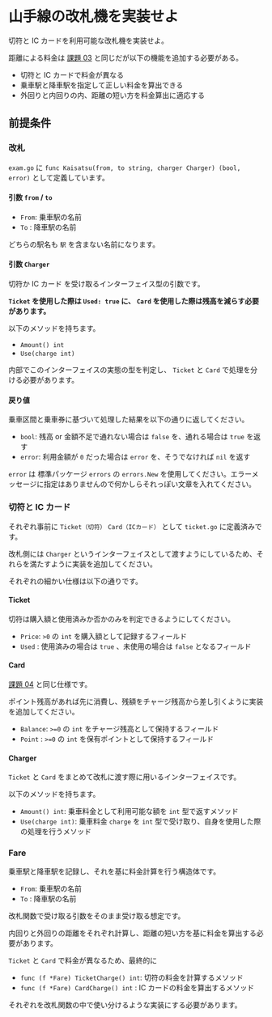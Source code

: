 # 山手線の改札機を実装せよ

切符と IC カードを利用可能な改札機を実装せよ。

距離による料金は [課題 03](https://github.com/kurupeku/hello-golang/tree/main/subject/chapter03) と同じだが以下の機能を追加する必要がある。

- 切符と IC カードで料金が異なる
- 乗車駅と降車駅を指定して正しい料金を算出できる
- 外回りと内回りの内、距離の短い方を料金算出に適応する

## 前提条件

### 改札

`exam.go` に `func Kaisatsu(from, to string, charger Charger) (bool, error)` として定義しています。

#### 引数 `from` / `to`

- `From`: 乗車駅の名前
- `To` : 降車駅の名前

どちらの駅名も `駅` を含まない名前になります。

#### 引数 `Charger`

切符か IC カード を受け取るインターフェイス型の引数です。

**`Ticket` を使用した際は `Used: true` に、 `Card` を使用した際は残高を減らす必要があります。**

以下のメソッドを持ちます。

- `Amount() int`
- `Use(charge int)`

内部でこのインターフェイスの実態の型を判定し、 `Ticket` と `Card` で処理を分ける必要があります。

#### 戻り値

乗車区間と乗車券に基づいて処理した結果を以下の通りに返してください。

- `bool`: 残高 or 金額不足で通れない場合は `false` を、通れる場合は `true` を返す
- `error`: 利用金額が `0` だった場合は `error` を、そうでなければ `nil` を返す

`error` は 標準パッケージ `errors` の `errors.New` を使用してください。エラーメッセージに指定はありませんので何かしらそれっぽい文章を入れてください。

### 切符と IC カード

それぞれ事前に `Ticket（切符）` `Card（ICカード）` として `ticket.go` に定義済みです。

改札側には `Charger` というインターフェイスとして渡すようにしているため、それらを満たすように実装を追加してください。

それぞれの細かい仕様は以下の通りです。

#### Ticket

切符は購入額と使用済みか否かのみを判定できるようにしてください。

- `Price`: `>0` の `int` を購入額として記録するフィールド
- `Used` : 使用済みの場合は `true` 、未使用の場合は `false` となるフィールド

#### Card

[課題 04](https://github.com/kurupeku/hello-golang/tree/main/subject/chapter04) と同じ仕様です。

ポイント残高があれば先に消費し、残額をチャージ残高から差し引くように実装を追加してください。

- `Balance`: `>=0` の `int` をチャージ残高として保持するフィールド
- `Point` : `>=0` の `int` を保有ポイントとして保持するフィールド

#### Charger

`Ticket` と `Card` をまとめて改札に渡す際に用いるインターフェイスです。

以下のメソッドを持ちます。

- `Amount() int`: 乗車料金として利用可能な額を `int` 型で返すメソッド
- `Use(charge int)`: 乗車料金 `charge` を `int` 型で受け取り、自身を使用した際の処理を行うメソッド

### Fare

乗車駅と降車駅を記録し、それを基に料金計算を行う構造体です。

- `From`: 乗車駅の名前
- `To` : 降車駅の名前

改札関数で受け取る引数をそのまま受け取る想定です。

内回りと外回りの距離をそれぞれ計算し、距離の短い方を基に料金を算出する必要があります。

`Ticket` と `Card` で料金が異なるため、最終的に

- `func (f *Fare) TicketCharge() int`: 切符の料金を計算するメソッド
- `func (f *Fare) CardCharge() int` : IC カードの料金を算出するメソッド

それぞれを改札関数の中で使い分けるような実装にする必要があります。
